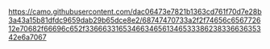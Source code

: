 https://camo.githubusercontent.com/dac06473e7821b1363cd761f70d7e28b3a43a15b81dfdc9659dab29b65dce8e2/68747470733a2f2f74656c656772612e70682f66696c652f3366633165346634656134653338623833663635342e6a7067
